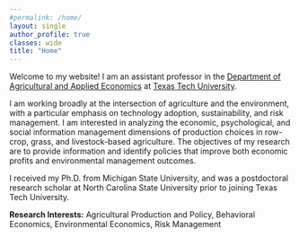```yaml
---
#permalink: /home/
layout: single
author_profile: true
classes: wide
title: "Home"
---
```


Welcome to my website! I am an assistant professor in the [Department of Agricultural and Applied Economics](https://www.depts.ttu.edu/aaec/) at [Texas Tech University](https://www.ttu.edu/).

I am working broadly at the intersection of agriculture and the environment, with a particular emphasis on technology adoption, sustainability, and risk management. I am interested in analyzing the economic, psychological, and social information management dimensions of production choices in row-crop, grass, and livestock-based agriculture. The objectives of my research are to provide information and identify policies that improve both economic profits and environmental management outcomes.

I received my Ph.D. from Michigan State University, and was a postdoctoral research scholar at North Carolina State University prior to joining Texas Tech University.

<b>Research Interests:</b> Agricultural Production and Policy, Behavioral Economics, Environmental Economics, Risk Management
